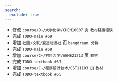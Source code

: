 ```yaml
---
search:
  exclude: true
---
```


- 修改 `course/D~/大学化学/CHEM10007` 页 `教材链接错误`
- 完成 `TODO-main #69`
- 增加 `社团/文联/翼遥动漫社` 页 `bangdream 分群`
- 完成 `TODO-main #68`
- 增加 `course/C~/材料力学/AEME21213` 页 `教材`
- 完成 `TODO-textbook #67`
- 增加 `course/C~/程序设计技术/CST11103` 页 `教材`
- 完成 `TODO-textbook #65`